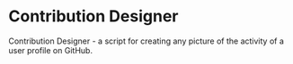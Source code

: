 # Contribution Designer

Contribution Designer - a script for creating any picture of the activity of a user profile on GitHub.
